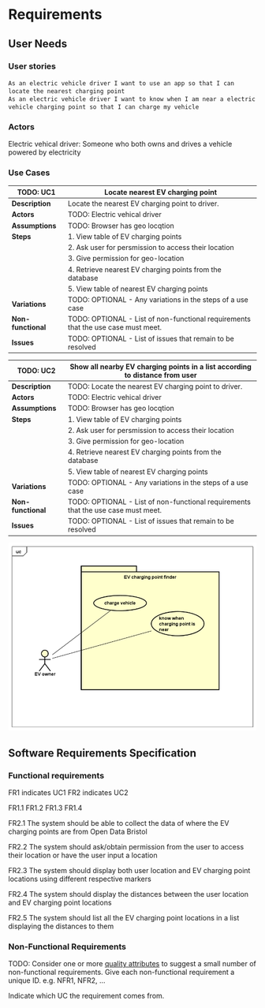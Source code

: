 # Requirements

## User Needs

### User stories

    As an electric vehicle driver I want to use an app so that I can locate the nearest charging point
    As an electric vehicle driver I want to know when I am near a electric vehicle charging point so that I can charge my vehicle

### Actors

Electric vehical driver: Someone who both owns and drives a vehicle powered by electricity

### Use Cases

| TODO: UC1        | Locate nearest EV charging point | 
| -------------------------------------- | ------------------- |
| **Description** | Locate the nearest EV charging point to driver. |
| **Actors** | TODO: Electric vehical driver |
| **Assumptions** | TODO: Browser has geo locqtion</td></tr>
| **Steps** |      1. View table of EV charging points
|           |      2. Ask user for persmission to access their location
|           |      3. Give permission for geo-location
|           |      4. Retrieve nearest EV charging points from the database
|           |      5. View table of nearest EV charging points
| **Variations** | TODO: OPTIONAL - Any variations in the steps of a use case |
| **Non-functional** | TODO: OPTIONAL - List of non-functional requirements that the use case must meet. |
| **Issues** | TODO: OPTIONAL - List of issues that remain to be resolved |

| TODO: UC2        | Show all nearby EV charging points in a list according to distance from user | 
| -------------------------------------- | ------------------- |
| **Description** | TODO: Locate the nearest EV charging point to driver. |
| **Actors** | TODO: Electric vehical driver |
| **Assumptions** | TODO: Browser has geo locqtion</td></tr>
| **Steps** |      1. View table of EV charging points
|           |      2. Ask user for persmission to access their location
|           |      3. Give permission for geo-location
|           |      4. Retrieve nearest EV charging points from the database
|           |      5. View table of nearest EV charging points
| **Variations** | TODO: OPTIONAL - Any variations in the steps of a use case |
| **Non-functional** | TODO: OPTIONAL - List of non-functional requirements that the use case must meet. |
| **Issues** | TODO: OPTIONAL - List of issues that remain to be resolved |




![Insert your Use-Case Diagram Here](images/EV.png)

## Software Requirements Specification
### Functional requirements

FR1 indicates UC1
FR2 indicates UC2

FR1.1</td></tr>
FR1.2
FR1.3
FR1.4 

FR2.1 The system should be able to collect the data of where the EV charging points are from Open Data Bristol

FR2.2 The system should ask/obtain permission from the user to access their location or have the user input a location

FR2.3 The system should display both user location and EV charging point locations using different respective markers

FR2.4 The system should display the distances between the user location and EV charging point locations

FR2.5 The system should list all the EV charging point locations in a list displaying the distances to them


### Non-Functional Requirements
TODO: Consider one or more [quality attributes](https://en.wikipedia.org/wiki/ISO/IEC_9126) to suggest a small number of non-functional requirements.
Give each non-functional requirement a unique ID. e.g. NFR1, NFR2, ...

Indicate which UC the requirement comes from.
